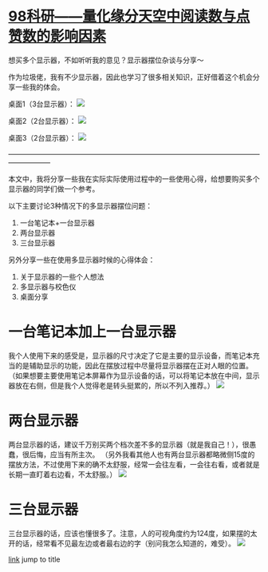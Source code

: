 # [98科研——量化缘分天空中阅读数与点赞数的影响因素](https://github.com/hongshen-zhang/cc98_fatefulsky)
想买多个显示器，不如听听我的意见？显示器摆位杂谈与分享～

作为垃圾佬，我有不少显示器，因此也学习了很多相关知识，正好借着这个机会分享一些我的体会。

桌面1（3台显示器）：
![](https://i.loli.net/2021/07/05/b5cZqkylEXx9u8V.jpg)

桌面2（2台显示器）：
![](https://i.loli.net/2021/07/05/HLeBgaQD6dJnfVK.jpg)

桌面3（2台显示器）：
![](https://i.loli.net/2021/07/05/5eZCURmcEFlpdQx.jpg)

——————————————————————————————————————————

本文中，我将分享一些我在实际实际使用过程中的一些使用心得，给想要购买多个显示器的同学们做一个参考。

以下主要讨论3种情况下的多显示器摆位问题：
1. 一台笔记本+一台显示器
2. 两台显示器
3. 三台显示器

另外分享一些在使用多显示器时候的心得体会：
1. 关于显示器的一些个人想法
2. 多显示器与校色仪
3. 桌面分享

# 一台笔记本加上一台显示器
我个人使用下来的感受是，显示器的尺寸决定了它是主要的显示设备，而笔记本充当的是辅助显示的功能，因此在摆放过程中尽量将显示器摆在正对人眼的位置。
（如果想要主要使用笔记本屏幕作为显示设备的话，可以将笔记本放在中间，显示器放在右侧，但是我个人觉得老是转头挺累的，所以不列入推荐。）
![](https://i.loli.net/2021/07/05/GvIbVMBqiFUge6s.png)

# 两台显示器
两台显示器的话，建议千万别买两个档次差不多的显示器（就是我自己！），很愚蠢，很后悔，应当有所主次。
（另外我看其他人也有两台显示器都略微侧15度的摆放方法，不过使用下来的确不太舒服，经常一会往左看，一会往右看，或者就是长期一直盯着右边看，不太舒服。）
![](https://i.loli.net/2021/07/05/ImvNuyl5hCZxd6G.png)

# 三台显示器
三台显示器的话，应该也懂很多了。注意，人的可视角度约为124度，如果摆的太开的话，经常看不见最左边或者最右边的字（别问我怎么知道的，难受）。
![](https://i.loli.net/2021/07/05/niEYQDRz8tOjgFl.png)


[link](#一台笔记本加上一台显示器) jump to title

